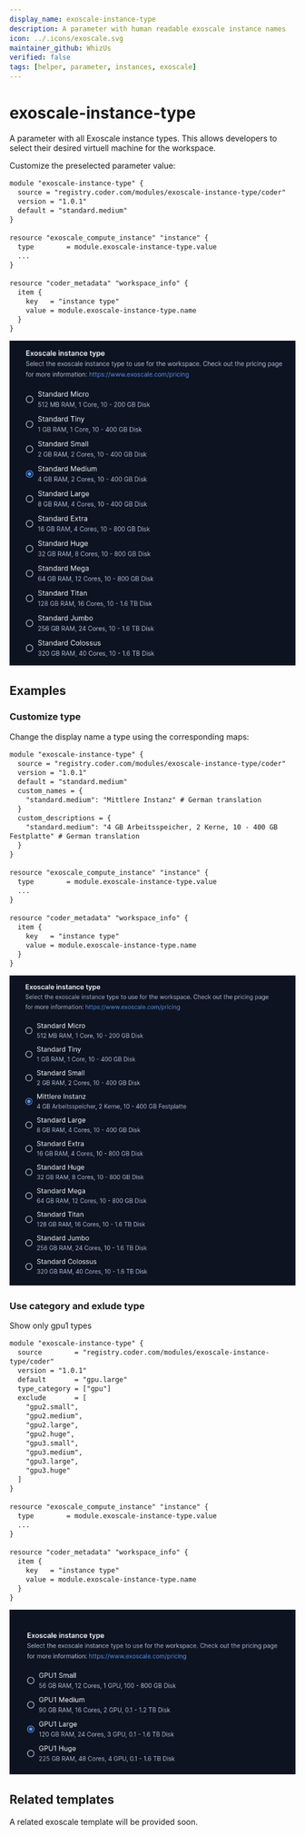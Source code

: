 ```yaml
---
display_name: exoscale-instance-type
description: A parameter with human readable exoscale instance names
icon: ../.icons/exoscale.svg
maintainer_github: WhizUs
verified: false
tags: [helper, parameter, instances, exoscale]
---
```


# exoscale-instance-type

A parameter with all Exoscale instance types. This allows developers to select
their desired virtuell machine for the workspace.

Customize the preselected parameter value:

```hcl
module "exoscale-instance-type" {
  source = "registry.coder.com/modules/exoscale-instance-type/coder"
  version = "1.0.1"
  default = "standard.medium"
}

resource "exoscale_compute_instance" "instance" {
  type        = module.exoscale-instance-type.value
  ...
}

resource "coder_metadata" "workspace_info" {
  item {
    key   = "instance type"
    value = module.exoscale-instance-type.name
  }
}
```

![Exoscale instance types](../.images/exoscale-instance-types.png)

## Examples

### Customize type

Change the display name a type using the corresponding maps:

```hcl
module "exoscale-instance-type" {
  source = "registry.coder.com/modules/exoscale-instance-type/coder"
  version = "1.0.1"
  default = "standard.medium"
  custom_names = {
    "standard.medium": "Mittlere Instanz" # German translation
  }
  custom_descriptions = {
    "standard.medium": "4 GB Arbeitsspeicher, 2 Kerne, 10 - 400 GB Festplatte" # German translation
  }
}

resource "exoscale_compute_instance" "instance" {
  type        = module.exoscale-instance-type.value
  ...
}

resource "coder_metadata" "workspace_info" {
  item {
    key   = "instance type"
    value = module.exoscale-instance-type.name
  }
}
```

![Exoscale instance types Custom](../.images/exoscale-instance-custom.png)

### Use category and exlude type

Show only gpu1 types

```hcl
module "exoscale-instance-type" {
  source        = "registry.coder.com/modules/exoscale-instance-type/coder"
  version = "1.0.1"
  default       = "gpu.large"
  type_category = ["gpu"]
  exclude       = [
    "gpu2.small",
    "gpu2.medium",
    "gpu2.large",
    "gpu2.huge",
    "gpu3.small",
    "gpu3.medium",
    "gpu3.large",
    "gpu3.huge"
  ]
}

resource "exoscale_compute_instance" "instance" {
  type        = module.exoscale-instance-type.value
  ...
}

resource "coder_metadata" "workspace_info" {
  item {
    key   = "instance type"
    value = module.exoscale-instance-type.name
  }
}
```

![Exoscale instance types category and exclude](../.images/exoscale-instance-exclude.png)

## Related templates

A related exoscale template will be provided soon.
